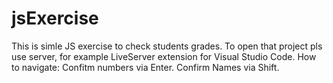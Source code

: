 # jsExercise
This is simle JS exercise to check students grades.
To open that project pls use server, for example LiveServer extension for Visual Studio Code.
How to navigate:
Confitm numbers via Enter.
Confirm Names via Shift.
